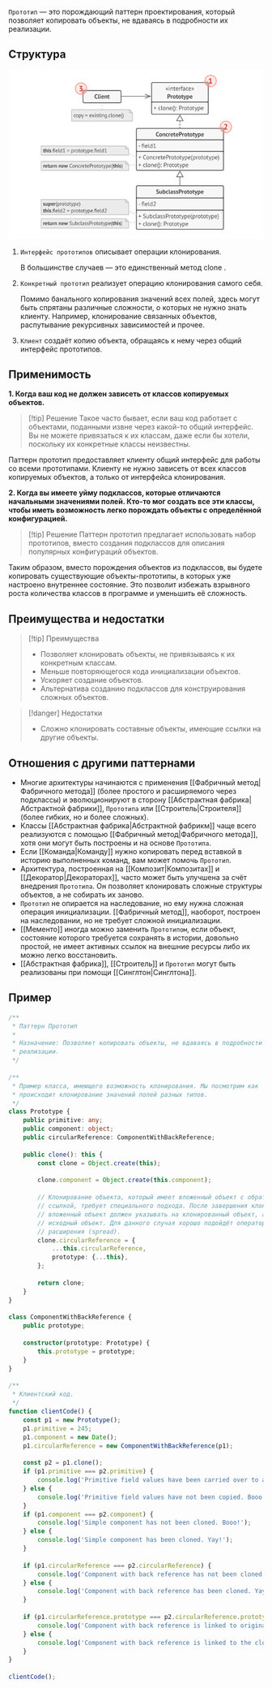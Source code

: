 `Прототип` — это порождающий паттерн проектирования, который позволяет копировать объекты, не вдаваясь в подробности их
реализации.

## Структура

![img.png](Hard/OOP/Patterns/Creational/Prototype/img.png)

1. `Интерфейс прототипов` описывает операции клонирования.

   В большинстве случаев — это единственный метод clone .

2. `Конкретный прототип` реализует операцию клонирования самого себя.

   Помимо банального копирования значений всех полей, здесь могут быть спрятаны различные сложности, о которых не нужно
   знать клиенту. Например, клонирование связанных объектов, распутывание рекурсивных зависимостей и прочее.
3. `Клиент` создаёт копию объекта, обращаясь к нему через общий интерфейс прототипов.

## Применимость

**1. Когда ваш код не должен зависеть от классов копируемых объектов.**
>[!tip] Решение
>Такое часто бывает, если ваш код работает с объектами, поданными извне через какой-то общий интерфейс. Вы не можете
привязаться к их классам, даже если бы хотели, поскольку их конкретные классы неизвестны.
>
Паттерн прототип предоставляет клиенту общий интерфейс для работы со всеми прототипами. Клиенту не нужно зависеть от
всех классов копируемых объектов, а только от интерфейса клонирования.

**2. Когда вы имеете уйму подклассов, которые отличаются начальными значениями полей. Кто-то мог создать все эти классы,
чтобы иметь возможность легко порождать объекты с определённой конфигурацией.**
>[!tip] Решение
>Паттерн прототип предлагает использовать набор прототипов, вместо создания подклассов для описания популярных
конфигураций объектов.
>
Таким образом, вместо порождения объектов из подклассов, вы будете копировать существующие объекты-прототипы, в которых
уже настроено внутреннее состояние. Это позволит избежать взрывного роста количества классов в программе и уменьшить её
сложность.
## Преимущества и недостатки

>[!tip] Преимущества
>* Позволяет клонировать объекты, не привязываясь к их конкретным классам.
>* Меньше повторяющегося кода инициализации объектов.
>* Ускоряет создание объектов.
>* Альтернатива созданию подклассов для конструирования сложных объектов.

>[!danger] Недостатки
>* Сложно клонировать составные объекты, имеющие ссылки на другие объекты.
## Отношения с другими паттернами

* Многие архитектуры начинаются с применения [[Фабричный метод|Фабричного метода]] (более простого и расширяемого через подклассы) и эволюционируют в сторону [[Абстрактная фабрика|Абстрактной фабрики]], `Прототипа` или [[Строитель|Строителя]] (более гибких, но и более сложных).
* Классы [[Абстрактная фабрика|Абстрактной фабрикм]] чаще всего реализуются с помощью  [[Фабричный метод|Фабричного метода]], хотя они могут быть построены и на основе `Прототипа`.
* Если [[Команда|Команду]] нужно копировать перед вставкой в историю выполненных команд, вам может помочь `Прототип`.
* Архитектура, построенная на [[Композит|Композитах]] и [[Декоратор|Декораторах]], часто может быть улучшена за счёт внедрения `Прототипа`. Он позволяет клонировать сложные структуры объектов, а не собирать их заново.
* `Прототип` не опирается на наследование, но ему нужна сложная операция
  инициализации. [[Фабричный метод]], наоборот, построен на наследовании, но не требует сложной инициализации.
* [[Мементо]] иногда можно заменить `Прототипом`, если объект, состояние которого требуется сохранять в истории, довольно простой, не имеет активных ссылок на внешние ресурсы либо их можно легко восстановить.
* [[Абстрактная фабрика]], [[Строитель]] и `Прототип` могут быть реализованы при
  помощи [[Синглтон|Синглтона]].

## Пример

```ts
/**
 * Паттерн Прототип
 *
 * Назначение: Позволяет копировать объекты, не вдаваясь в подробности их
 * реализации.
 */

/**
 * Пример класса, имеющего возможность клонирования. Мы посмотрим как
 * происходит клонирование значений полей разных типов.
 */
class Prototype {
    public primitive: any;
    public component: object;
    public circularReference: ComponentWithBackReference;

    public clone(): this {
        const clone = Object.create(this);

        clone.component = Object.create(this.component);

        // Клонирование объекта, который имеет вложенный объект с обратной
        // ссылкой, требует специального подхода. После завершения клонирования
        // вложенный объект должен указывать на клонированный объект, а не на
        // исходный объект. Для данного случая хорошо подойдёт оператор
        // расширения (spread).
        clone.circularReference = {
            ...this.circularReference,
            prototype: {...this},
        };

        return clone;
    }
}

class ComponentWithBackReference {
    public prototype;

    constructor(prototype: Prototype) {
        this.prototype = prototype;
    }
}

/**
 * Клиентский код.
 */
function clientCode() {
    const p1 = new Prototype();
    p1.primitive = 245;
    p1.component = new Date();
    p1.circularReference = new ComponentWithBackReference(p1);

    const p2 = p1.clone();
    if (p1.primitive === p2.primitive) {
        console.log('Primitive field values have been carried over to a clone. Yay!');
    } else {
        console.log('Primitive field values have not been copied. Booo!');
    }
    if (p1.component === p2.component) {
        console.log('Simple component has not been cloned. Booo!');
    } else {
        console.log('Simple component has been cloned. Yay!');
    }

    if (p1.circularReference === p2.circularReference) {
        console.log('Component with back reference has not been cloned. Booo!');
    } else {
        console.log('Component with back reference has been cloned. Yay!');
    }

    if (p1.circularReference.prototype === p2.circularReference.prototype) {
        console.log('Component with back reference is linked to original object. Booo!');
    } else {
        console.log('Component with back reference is linked to the clone. Yay!');
    }
}

clientCode();
```